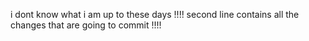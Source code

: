 i dont know what i am up to these days !!!!
second line contains all the changes that are going to commit !!!!
